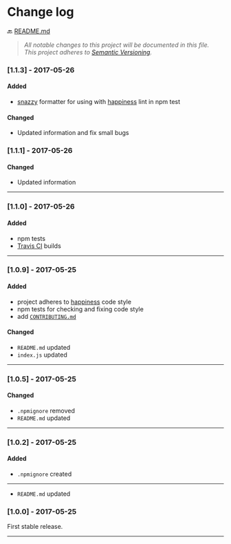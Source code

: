 # Change log

:back: [README.md](./README.md)

> _All notable changes to this project will be documented in this file._  
> _This project adheres to [Semantic Versioning](http://semver.org/)._


### [1.1.3] - 2017-05-26

#### Added

- [snazzy](https://github.com/feross/snazzy) formatter for using with [happiness](https://github.com/JedWatson/happiness) lint in npm test

#### Changed

- Updated information and fix small bugs


### [1.1.1] - 2017-05-26

#### Changed

- Updated information

---

### [1.1.0] - 2017-05-26

#### Added

- npm tests
- [Travis CI](https://travis-ci.org/dutchenkoOleg/gulp-not-supported-file) builds

---

### [1.0.9] - 2017-05-25

#### Added

- project adheres to [happiness](https://github.com/JedWatson/happiness) code style
- npm tests for checking and fixing code style
- add [`CONTRIBUTING.md`](https://github.com/dutchenkoOleg/gulp-not-supported-file/blob/master/CONTRIBUTING.md)

#### Changed

- `README.md` updated
- `index.js` updated

---


### [1.0.5] - 2017-05-25

#### Changed

- `.npmignore` removed
- `README.md` updated

---


### [1.0.2] - 2017-05-25

#### Added

- `.npmignore` created

---


- `README.md` updated

### [1.0.0] - 2017-05-25

First stable release.

---

